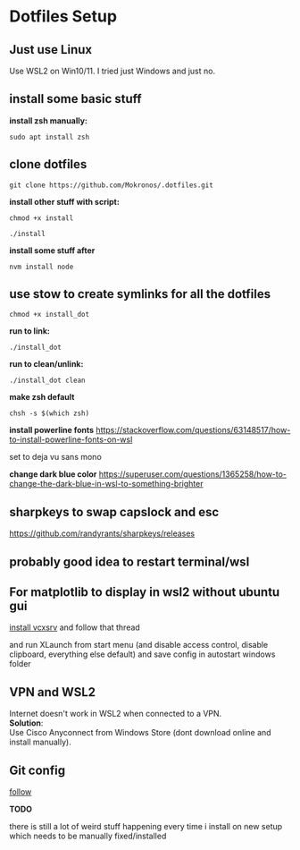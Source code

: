 # Dotfiles Setup
## Just use Linux
Use WSL2 on Win10/11. I tried just Windows and just no.
## install some basic stuff
**install zsh manually:**
```shell
sudo apt install zsh
```

## clone dotfiles
```shell
git clone https://github.com/Mokronos/.dotfiles.git
```

**install other stuff with script:**
```shell
chmod +x install
```
```shell
./install
```

**install some stuff after**
```shell
nvm install node
```

## use stow to create symlinks for all the dotfiles
```shell
chmod +x install_dot
```

**run to link:**
```shell
./install_dot
```

**run to clean/unlink:**
```shell
./install_dot clean
```

**make zsh default**
```shell
chsh -s $(which zsh)
```

**install powerline fonts**
https://stackoverflow.com/questions/63148517/how-to-install-powerline-fonts-on-wsl

set to deja vu sans mono

**change dark blue color**
https://superuser.com/questions/1365258/how-to-change-the-dark-blue-in-wsl-to-something-brighter

## sharpkeys to swap capslock and esc
https://github.com/randyrants/sharpkeys/releases

## probably good idea to restart terminal/wsl

## For matplotlib to display in wsl2 without ubuntu gui

[install vcxsrv](https://gist.github.com/KulryCzech/6f11e145d59048637a9d419a66d55896) and follow that thread

and run XLaunch from start menu (and disable access control, disable clipboard, everything else default) and save config in autostart windows folder

## VPN and WSL2
Internet doesn't work in WSL2 when connected to a VPN.  
**Solution**:  
Use Cisco Anyconnect from Windows Store (dont download online and install manually).

## Git config
[follow](https://docs.microsoft.com/en-us/windows/wsl/tutorials/wsl-git)

**TODO**

there is still a lot of weird stuff happening every time i install on new setup which needs to be manually fixed/installed
